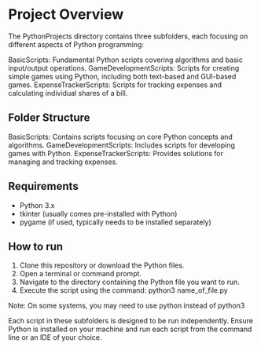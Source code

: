 
# Project Overview

The PythonProjects directory contains three subfolders, each focusing on different aspects of Python programming:

BasicScripts: Fundamental Python scripts covering algorithms and basic input/output operations.
GameDevelopmentScripts: Scripts for creating simple games using Python, including both text-based and GUI-based games.
ExpenseTrackerScripts: Scripts for tracking expenses and calculating individual shares of a bill.


## Folder Structure
BasicScripts: Contains scripts focusing on core Python concepts and algorithms.
GameDevelopmentScripts: Includes scripts for developing games with Python.
ExpenseTrackerScripts: Provides solutions for managing and tracking expenses.


## Requirements
- Python 3.x
- tkinter (usually comes pre-installed with Python)
- pygame (if used, typically needs to be installed separately)


## How to run
1. Clone this repository or download the Python files.
2. Open a terminal or command prompt.
3. Navigate to the directory containing the Python file you want to run.
4. Execute the script using the command: python3 name_of_file.py

  Note: On some systems, you may need to use python instead of python3

Each script in these subfolders is designed to be run independently. Ensure Python is installed on your machine and run each script from the command line or an IDE of your choice.

